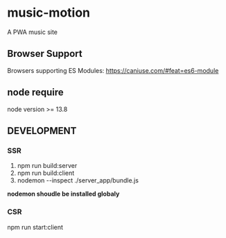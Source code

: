 # music-motion

A PWA music site

## Browser Support

Browsers supporting ES Modules: https://caniuse.com/#feat=es6-module

## node require

node version >= 13.8

## DEVELOPMENT

### SSR

1. npm run build:server
2. npm run build:client
3. nodemon --inspect ./server_app/bundle.js

**nodemon shoudle be installed globaly**

### CSR

npm run start:client
